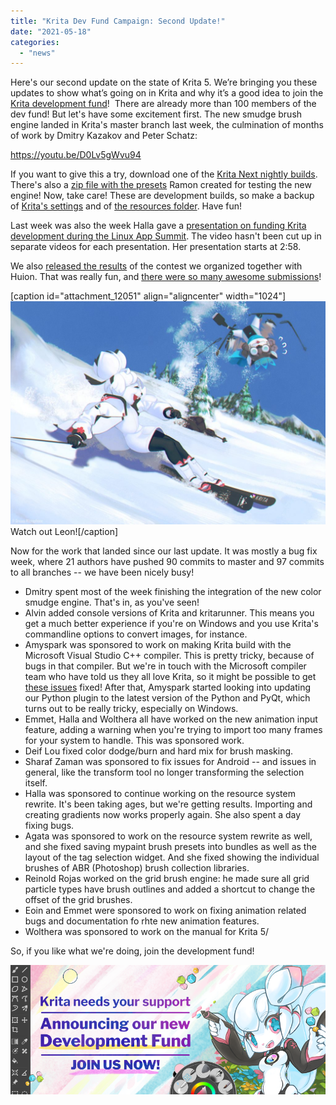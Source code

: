 ```yaml
---
title: "Krita Dev Fund Campaign: Second Update!"
date: "2021-05-18"
categories: 
  - "news"
---
```


Here's our second update on the state of Krita 5. We’re bringing you these updates to show what’s going on in Krita and why it’s a good idea to join the [Krita development fund](https://fund.krita.org)!  There are already more than 100 members of the dev fund! But let's have some excitement first. The new smudge brush engine landed in Krita's master branch last week, the culmination of months of work by Dmitry Kazakov and Peter Schatz:

https://youtu.be/D0Lv5gWvu94

If you want to give this a try, download one of the [Krita Next nightly builds](https://krita.org/en/download/krita-desktop/). There's also a [zip file with the presets](https://files.kde.org/krita/extras/RGBA-wet.zip) Ramon created for testing the new engine! Now, take care! These are development builds, so make a backup of [Krita's settings](https://docs.krita.org/en/KritaFAQ.html#resetting-krita-configuration) and of [the resources folder](https://docs.krita.org/en/KritaFAQ.html#where-are-my-resources-stored). Have fun!

Last week was also the week Halla gave a [presentation on funding Krita development during the Linux App Summit](https://www.youtube.com/watch?v=1pFADheIzQk). The video hasn't been cut up in separate videos for each presentation. Her presentation starts at 2:58.

We also [released the results](https://krita.org/en/item/huion-and-krita-competition-winners/) of the contest we organized together with Huion. That was really fun, and [there were so many awesome submissions](https://krita-artists.org/c/contest-games-collab/four-seasons-journey-of-leon-kiki/30)!

\[caption id="attachment\_12051" align="aligncenter" width="1024"\][![](../images/competition_1-1024x724.jpg)](https://krita.org/wp-content/uploads/2021/05/competition_1-scaled.jpg) Watch out Leon!\[/caption\]

Now for the work that landed since our last update. It was mostly a bug fix week, where 21 authors have pushed 90 commits to master and 97 commits to all branches -- we have been nicely busy!

- Dmitry spent most of the week finishing the integration of the new color smudge engine. That's in, as you've seen!
- Alvin added console versions of Krita and kritarunner. This means you get a much better experience if you're on Windows and you use Krita's commandline options to convert images, for instance.
- Amyspark was sponsored to work on making Krita build with the Microsoft Visual Studio C++ compiler. This is pretty tricky, because of bugs in that compiler. But we're in touch with the Microsoft compiler team who have told us they all love Krita, so it might be possible to get [these issues](https://developercommunity.visualstudio.com/t/c2027-error-when-using-qts-qshareddatapointer-to-p/1424440) fixed! After that, Amyspark started looking into updating our Python plugin to the latest version of the Python and PyQt, which turns out to be really tricky, especially on Windows.
- Emmet, Halla and Wolthera all have worked on the new animation input feature, adding a warning when you're trying to import too many frames for your system to handle. This was sponsored work.
- Deif Lou fixed color dodge/burn and hard mix for brush masking.
- Sharaf Zaman was sponsored to fix issues for Android -- and issues in general, like the transform tool no longer transforming the selection itself.
- Halla was sponsored to continue working on the resource system rewrite. It's been taking ages, but we're getting results. Importing and creating gradients now works properly again. She also spent a day fixing bugs.
- Agata was sponsored to work on the resource system rewrite as well, and she fixed saving mypaint brush presets into bundles as well as the layout of the tag selection widget. And she fixed showing the individual brushes of ABR (Photoshop) brush collection libraries.
- Reinold Rojas worked on the grid brush engine: he made sure all grid particle types have brush outlines and added a shortcut to change the offset of the grid brushes.
- Eoin and Emmet were sponsored to work on fixing animation related bugs and documentation fo rhte new animation features.
- Wolthera was sponsored to work on the manual for Krita 5/

So, if you like what we're doing, join the development fund!

[![](../images/landing-page-banner.png)](https://fund.krita.org)
